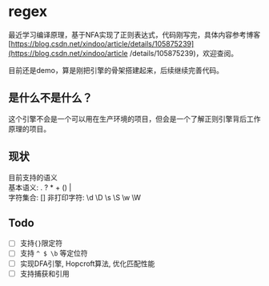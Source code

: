 # regex


最近学习编译原理，基于NFA实现了正则表达式，代码刚写完，具体内容参考博客[https://blog.csdn.net/xindoo/article/details/105875239](https://blog.csdn.net/xindoo/article
/details/105875239)，欢迎查阅。

目前还是demo，算是刚把引擎的骨架搭建起来，后续继续完善代码。  

## 是什么不是什么？ 
这个引擎不会是一个可以用在生产环境的项目，但会是一个了解正则引擎背后工作原理的项目。     

## 现状
目前支持的语义   
基本语义: . ? * + () |  
字符集合: [] 
非打印字符: \d \D \s \S \w \W  

## Todo 
- [ ] 支持`{}`限定符     
- [ ] 支持 `^ $ \b` 等定位符   
- [ ] 实现DFA引擎, Hopcroft算法, 优化匹配性能     
- [ ] 支持捕获和引用   